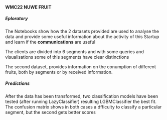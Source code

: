 <h4>WMC22 NUWE FRUIT</h4>
<h5>Eploratory</h5>
<p>The Notebooks show how the 2 datasets provided are used to analyse the data and provide some useful information about the activity of this Startup and learn if the <b>communications</b> are useful</p>
<p>The clients are divided into 6 segments and with some queries and visualisations some of this segments have clear distinctions</p>
<p>The second dataset, provides information on the conumption of different fruits, both by segments or by received information.</p>
<h5>Predictions</h5>
<p>After the data has been transformed, two classification models have been tested (after running LazyClassifier) resulting LGBMClassifier the best fit.<Br>
The confusion matrix shows in both cases a dfficulty to classify a particular segment, but the second gets better scores</p>
